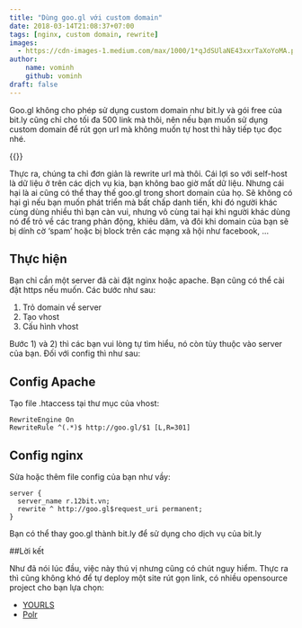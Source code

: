```yaml
---
title: "Dùng goo.gl với custom domain"
date: 2018-03-14T21:08:37+07:00
tags: [nginx, custom domain, rewrite]
images:
  - https://cdn-images-1.medium.com/max/1000/1*qJdSUlaNE43xxrTaXoYoMA.png
author:
    name: vominh
    github: vominh
draft: false
---
```


Goo.gl không cho phép sử dụng custom domain như bit.ly và gói free của bit.ly cũng chỉ cho tối đa 500 link mà thôi, nên nếu bạn muốn sử dụng custom domain để rút gọn url mà không muốn tự host thì hãy tiếp tục đọc nhé.

{{<zoom-img src="https://cdn-images-1.medium.com/max/1000/1*qJdSUlaNE43xxrTaXoYoMA.png">}}

Thực ra, chúng ta chỉ đơn giản là rewrite url mà thôi. Cái lợi so với self-host là dữ liệu ở trên các dịch vụ kia, bạn không bao giờ mất dữ liệu. Nhưng cái hại là ai cũng có thể thay thế goo.gl trong short domain của họ. Sẽ không có hại gì nếu bạn muốn phát triển mà bất chấp danh tiến, khi đó người khác cùng dùng nhiều thì bạn càn vui, nhưng vô cùng tai hại khi người khác dùng nó để trỏ về các trang phản động, khiêu dâm, và đôi khi domain của bạn sẽ bị dính cờ ‘spam’ hoặc bị block trên các mạng xã hội như facebook, …

## Thực hiện

Bạn chỉ cần một server đã cài đặt nginx hoặc apache. Bạn cũng có thể cài đặt https nếu muốn. Các bước như sau:

1. Trỏ domain về server
2. Tạo vhost
3. Cấu hình vhost

Bước 1) và 2) thì các bạn vui lòng tự tìm hiểu, nó còn tùy thuộc vào server của bạn. Đối với config thì như sau:

## Config Apache

Tạo file .htaccess tại thư mục của vhost:

```
RewriteEngine On
RewriteRule ^(.*)$ http://goo.gl/$1 [L,R=301]
```

## Config nginx

Sửa hoặc thêm file config của bạn như vầy:

```
server {
  server_name r.12bit.vn;
  rewrite ^ http://goo.gl$request_uri permanent;
}
```

Bạn có thể thay goo.gl thành bit.ly để sử dụng cho dịch vụ của bit.ly

##Lời kết

Như đã nói lúc đầu, việc này thú vị nhưng cũng có chút nguy hiểm. Thực ra thì cũng không khó để tự deploy một site rút gọn link, có nhiều opensource project cho bạn lựa chọn:

- [YOURLS](https://github.com/YOURLS/YOURLS)
- [Polr](https://github.com/cydrobolt/polr)

